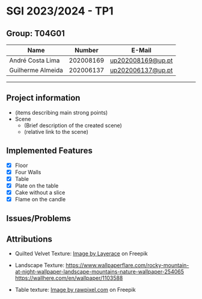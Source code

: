 # SGI 2023/2024 - TP1

## Group: T04G01

| Name              | Number    | E-Mail            |
| ----------------- | --------- | ----------------- |
| André Costa Lima  | 202008169 | up202008169@up.pt |
| Guilherme Almeida | 202006137 | up202006137@up.pt |

---

## Project information

-   (items describing main strong points)
-   Scene
    -   (Brief description of the created scene)
    -   (relative link to the scene)

## Implemented Features

-   [x] Floor
-   [x] Four Walls
-   [x] Table
-   [x] Plate on the table
-   [x] Cake without a slice
-   [x] Flame on the candle

## Issues/Problems

## Attributions

- Quilted Velvet Texture: <a href="https://www.freepik.com/free-vector/springy-white-background_838161.htm#query=quilted%20velvet%20texture&position=0&from_view=search&track=ais">Image by Layerace</a> on Freepik

- Landscape Texture: https://www.wallpaperflare.com/rocky-mountain-at-night-wallpaper-landscape-mountains-nature-wallpaper-254065 https://wallhere.com/en/wallpaper/1103588

- Table texture: <a href="https://www.freepik.com/free-photo/wooden-textured-background_2768392.htm#query=wood%20table%20texture&position=3&from_view=keyword&track=ais">Image by rawpixel.com</a> on Freepik